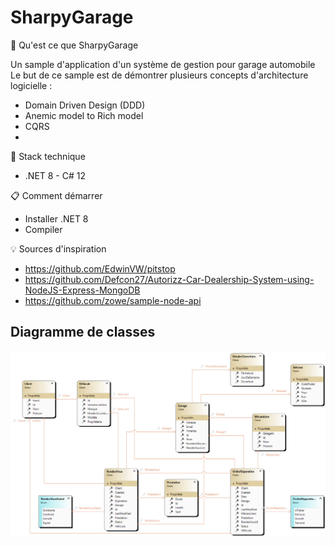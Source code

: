 ﻿# SharpyGarage

📌 Qu'est ce que SharpyGarage

Un sample d'application d'un système de gestion pour garage automobile
Le but de ce sample est de démontrer plusieurs concepts d'architecture logicielle :
* Domain Driven Design (DDD)
* Anemic model to Rich model
* CQRS
*

🧰 Stack technique
* .NET 8 - C# 12

📋 Comment démarrer
* Installer .NET 8
* Compiler

💡 Sources d'inspiration
* https://github.com/EdwinVW/pitstop
* https://github.com/Defcon27/Autorizz-Car-Dealership-System-using-NodeJS-Express-MongoDB
* https://github.com/zowe/sample-node-api

## Diagramme de classes

![Diagram](./docs/ClassDiagramProject.png)